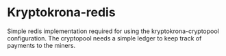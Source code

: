# Kryptokrona-redis

Simple redis implementation required for using the kryptokrona-cryptopool configuration.
The cryptopool needs a simple ledger to keep track of payments to the miners.
